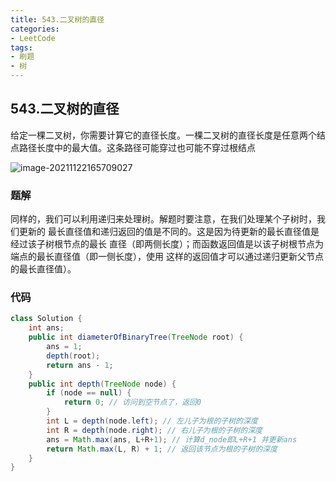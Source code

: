 ```yaml
---
title: 543.二叉树的直径
categories:
- LeetCode
tags:
- 刷题
- 树
---
```


## 543.二叉树的直径

给定一棵二叉树，你需要计算它的直径长度。一棵二叉树的直径长度是任意两个结点路径长度中的最大值。这条路径可能穿过也可能不穿过根结点

![image-20211122165709027](/img/排序/image-20211122165709027.png)

### 题解

同样的，我们可以利用递归来处理树。解题时要注意，在我们处理某个子树时，我们更新的 最长直径值和递归返回的值是不同的。这是因为待更新的最长直径值是经过该子树根节点的最长 直径（即两侧长度）；而函数返回值是以该子树根节点为端点的最长直径值（即一侧长度），使用 这样的返回值才可以通过递归更新父节点的最长直径值）。

### 代码

```java
class Solution {
    int ans;
    public int diameterOfBinaryTree(TreeNode root) {
        ans = 1;
        depth(root);
        return ans - 1;
    }
    public int depth(TreeNode node) {
        if (node == null) {
            return 0; // 访问到空节点了，返回0
        }
        int L = depth(node.left); // 左儿子为根的子树的深度
        int R = depth(node.right); // 右儿子为根的子树的深度
        ans = Math.max(ans, L+R+1); // 计算d_node即L+R+1 并更新ans
        return Math.max(L, R) + 1; // 返回该节点为根的子树的深度
    }
}
```

